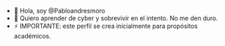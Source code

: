 - 👋 Hola, soy @Pabloandresmoro
- 👀 Quiero aprender de cyber y sobrevivir en el intento. No me den duro. 
- ⚡ IMPORTANTE: este perfil se crea inicialmente para propósitos académicos. 

<!---
Pabloandresmoro/Pabloandresmoro is a ✨ special ✨ repository because its `README.md` (this file) appears on your GitHub profile.
You can click the Preview link to take a look at your changes.
--->
